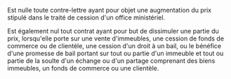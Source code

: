 Est nulle toute contre-lettre ayant pour objet une augmentation du prix stipulé dans le traité de cession d'un office ministériel.

Est également nul tout contrat ayant pour but de dissimuler une partie du prix, lorsqu'elle porte sur une vente d'immeubles, une cession de fonds de commerce ou de clientèle, une cession d'un droit à un bail, ou le bénéfice d'une promesse de bail portant sur tout ou partie d'un immeuble et tout ou partie de la soulte d'un échange ou d'un partage comprenant des biens immeubles, un fonds de commerce ou une clientèle.
